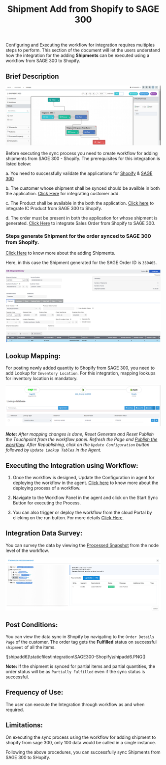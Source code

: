 ﻿---
title: "Shipment Add from Shopify to SAGE 300"
toc: true
tag: developers
category: "Integration/Sage-Shopify"
menus: 
    shopifysageintegration:
        title: "Shipment Add from Shopify to SAGE 300"
        icon: fa fa-wpexplorer
        identifier: shopifysage300shipmentadd
---
Configuring and Executing the workflow for integration requires multiples steps to perform. This section of the document will let the users understand how the integration for the adding **Shipments** can be executed using a workflow from SAGE 300 to Shopify. 

## Brief Description

![shipadd1](\staticfiles\integration\SAGE300-Shopify\shipadd1.PNG)

Before executing the sync process you need to create workflow for adding shipments from SAGE 300 - Shopify. The prerequisites for this integration is listed below:

a. You need to successfully validate the applications for [Shopify](/connectors/shopify/) & [SAGE 300](/connectors/sage300/)  

b. The customer whose shipment shall be synced should be availble in both the application. [Click Here]() for integrating customer add.

c. The Product shall be available in the both the application. [Click here]() to integrate IC Product from SAGE 300 to Shopify.

d. The order must be present in both the application for whose shipment is generated. [Click Here]() to integrate Sales Order from Shopify to SAGE 300.

### Steps generate Shipment for the order synced to SAGE 300 from Shopify.

[Click Here](http://help.sage300.com/en-us/2017/web/Subsystems/OE/Content/Transactions/ShipmentsAndInvoices/ShippingOrdersAndItems.htm) to know more about the adding Shipments.

Here, in this case the Shipment generated for the SAGE Order ID is `350465`.

![shipadd2](\staticfiles\integration\SAGE300-Shopify\shipadd2.PNG)

## Lookup Mapping:

For posting newly added quantity to Shopify from SAGE 300, you need to add Lookup for `Inventory Location`. For this integration, mapping lookups for inventory location is mandatory.

![shipadd3](\staticfiles\integration\SAGE300-Shopify\invupdate3.PNG)

**_Note:_** _After mapping changes is done, Reset Generate and Reset Publish the Touchpoint from the workflow panel. Refresh the Page and [Publish the workflow](/workflow/deploying-and-executing/#publishing-a-workflow). After Republishing, click on the `Update Configuration` button followed by `Update Lookup Tables` in the Agent._

## Executing the Integration using Workflow:

1.	Once the workflow is designed, Update the Configuration in agent for deploying the workflow in the agent. [Click here](/workflow/deploying-and-executing/) to know more about the deploying process of a workflow.

2.	Navigate to the Workflow Panel in the agent and click on the Start Sync Button for executing the Process.

3.  You can also trigger or deploy the workflow from the cloud Portal by clicking on the run button. For more details [Click Here](/workflow/deploying-and-executing/#executing-the-workflow).

## Integration Data Survey:

You can survey the data by viewing the [Processed Snapshot](/workflow/list-of-snapshot/)  from the node level of the workflow.

![shipadd5](\staticfiles\integration\SAGE300-Shopify\shipadd5.PNG)

## Post Conditions:
You can view the data sync in Shopify by navigating to  the `Order Details Page` of the customer. The order tag gets the **Fulfilled** status on successful `shipment` of all the items.

![shipadd6]\staticfiles\integration\SAGE300-Shopify\shipadd6.PNG()

**Note:** If the shipment is synced for partial items and partial quantities, the order status will be as `Partially Fulfilled` even if the sync status is successful.

## Frequency of Use:

The user can execute the Integration through workflow as and when required. 

## Limitations:

On executing the sync process using the workflow for adding shipment to shopify from sage 300, only 100 data would be called in a single instance.

Following the above procedures, you can successfully sync Shipments from SAGE 300 to SHopify.